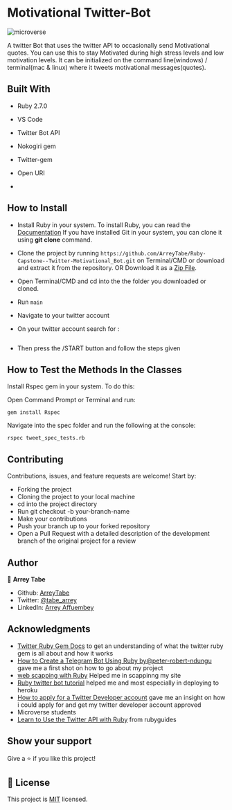 # Motivational Twitter-Bot

![microverse](https://img.shields.io/badge/Microverse-blueviolet)

A twitter Bot that uses the twitter API to occasionally send Motivational quotes. You can use this to stay Motivated during high stress levels and low motivation levels.
It can be initialized on the command line(windows) / terminal(mac &amp; linux) where it tweets motivational messages(quotes).

## Built With

- Ruby 2.7.0
- VS Code
- Twitter Bot API
- Nokogiri gem
- Twitter-gem
- Open URI

-

## How to Install

- Install Ruby in your system. To install Ruby, you can read the [Documentation](https://www.ruby-lang.org/en/documentation/installation/)
  If you have installed Git in your system, you can clone it using **git clone** command.
- Clone the project by running `https://github.com/ArreyTabe/Ruby-Capstone--Twitter-Motivational_Bot.git` on Terminal/CMD or download and extract it from the repository. OR
  Download it as a [Zip File](https://github.com/ArreyTabe/Ruby-Capstone--Twitter-Motivational_Bot.git`).
- Open Terminal/CMD and cd into the the folder you downloaded or cloned.
- Run `main`
- Navigate to your twitter account

- On your twitter account search for :

  ```afftech1

  ```

- Then press the /START button and follow the steps given

     <!-- ![](img/.com-crop.gif) -->

## How to Test the Methods In the Classes

Install Rspec gem in your system. To do this:

Open Command Prompt or Terminal and run:

```console
gem install Rspec
```

Navigate into the spec folder and run the following at the console:

```console
rspec tweet_spec_tests.rb
```

## Contributing

Contributions, issues, and feature requests are welcome! Start by:

- Forking the project
- Cloning the project to your local machine
- cd into the project directory
- Run git checkout -b your-branch-name
- Make your contributions
- Push your branch up to your forked repository
- Open a Pull Request with a detailed description of the development branch of the original project for a review


## Author

👤 **Arrey Tabe**

- Github: [ArreyTabe](https://github.com/ArreyTabe)
- Twitter: [@tabe_arrey](https://twitter.com/tabe_arrey)
- LinkedIn: [Arrey Affuembey](https://www.linkedin.com/in/arrey-affuembey-80a8b11a8/)

## Acknowledgments

- [Twitter Ruby Gem Docs](https://www.rubydoc.info/gems/twitter) to get an understanding of what the twitter ruby gem is all about and how it works
- [How to Create a Telegram Bot Using Ruby by@peter-robert-ndungu](https://hackernoon.com/how-to-create-a-telegram-bot-using-ruby-n7ag32c1) gave me a first shot on how to go about my project
- [web scapping with Ruby](https://www.scrapingbee.com/blog/web-scraping-ruby/#make-a-request-with-http-clients-in-ruby) Helped me in scappinng my site
- [Ruby twitter bot tutorial](http://jenniferkruse.me/twitterbot.html) helped me and most especially in deploying to heroku
- [How to apply for a Twitter Developer account](https://www.extly.com/docs/autotweetng_joocial/tutorials/how-to-auto-post-from-joomla-to-twitter/apply-for-a-twitter-developer-account/#apply-for-a-developer-account) gave me an insight on how i could apply for and get my twitter developer account approved
- Microverse students
- [Learn to Use the Twitter API with Ruby](https://www.rubyguides.com/2016/04/twitter-api-from-ruby-tutorial/) from rubyguides

## Show your support

Give a ⭐️ if you like this project!

## 📝 License

This project is [MIT](https://choosealicense.com/licenses/mit/) licensed.
